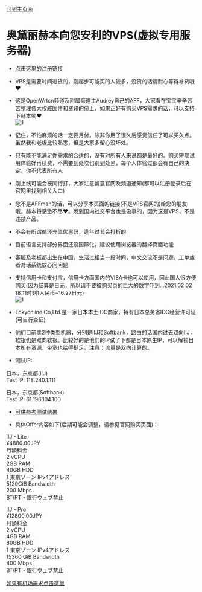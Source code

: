 [回到主页面](https://boduoyejieyi666.github.io/whonolikeboduoyejieyi/)             

# 奥黛丽赫本向您安利的VPS(虚拟专用服务器)          
* [点击这里的注册链接](https://www.tokyonline.com/aff.php?aff=2)       
* VPS是需要时间进货的，刚起步可能买的人较多，没货的话请耐心等待补货哦❤          
* 这是OpenWrtcn频道及附属频道主Audrey自己的AFF，大家看在宝宝辛辛苦苦整理各大权威固件和资讯的份上，如果正好有购买VPS需求的话，可以支持下赫本呦❤         
![1](https://user-images.githubusercontent.com/73426989/121070198-ff142e80-c800-11eb-9a44-0418e3ffffd5.png)              
* 记住，不怕麻烦的话一定要月付，除非你用了很久后感觉信任了可以买久点。虽然我和老板比较熟悉，但是大家多留心没坏处。              
* 只有能不能满足你需求的合适的，没有对所有人来说都是最好的。购买短期试用体验好再续费，不需要到处吹也别到处黑，每个人体验过都会有自己的决定，你不代表所有人            
* 刚上线可能会被同行打，大家注意留意官网及频道通知(都可以注册登录后在官网里找到相关入口)             
* 您不是AFFman的话，可以分享本页面的链接(不是VPS官网的)给您的朋友哦，赫本将感激不尽❤。发到国内社交平台也是没事的，因为这是VPS，不是违禁产品。                         
* 不会有所谓循环充值优惠码，逢年过节会打折的       
* 目前语言支持部分界面还没国际化，建议使用浏览器的翻译页面功能     
* 客服及老板都出生在中国，生活过相当一段时间，中文交流不是问题，工单或者对话系统放心问问题        
* 支持信用卡和支付宝，信用卡方面国内的VISA卡也可以使用，因此国人很方便购买(因为结算是日元，所以请不要被购买页的巨大的数字吓到...2021.02.02 18:11时刻1人民币=16.27日元)       
![1](https://user-images.githubusercontent.com/73426989/121070460-52867c80-c801-11eb-97c5-aa481389dcfd.png)     
* Tokyonline Co,Ltd.是一家日本本土IDC商家，持有日本总务省IDC经营许可证(可自行查证)            
* 他们目前卖2种类型机器，分别是IIJ和Softbank，路由的话国内过去双向IIJ，软银也是双向软银。比较好的是他们的IP试了下都是日本原生IP，可以解锁日本所有资源，带宽也给得挺足。注意：流量是双向计算的。   

* 测试IP:        

日本，东京都(IIJ)     
Test IP: 118.240.1.111     

日本，东京都(Softbank)               
Test IP: 61.196.104.100       

* [可供参考测试结果](https://github.com/boduoyejieyi666/whonolikeboduoyejieyi/blob/main/MyFanFanTest.md)       

* 具体Offer内容如下(后期可能会调整，请参见官网购买页面)：          

IIJ - Lite         
¥4880.00JPY             
月額料金                
2 vCPU        
2GB RAM       
40GB HDD      
1 東京ゾーン IPv4アドレス         
5120GiB Bandwidth         
200 Mbps            
BT/PT・銀行ウェブ禁止        

IIJ - Pro         
¥12800.00JPY         
月額料金          
2 vCPU            
4GB RAM           
80GB HDD          
1 東京ゾーン IPv4アドレス             
15360 GiB Bandwidth        
400 Mbps           
BT/PT・銀行ウェブ禁止          

[如果有机场需求点击这里](https://github.com/boduoyejieyi666/whonolikeboduoyejieyi/blob/main/youlian/jichang.md)             



